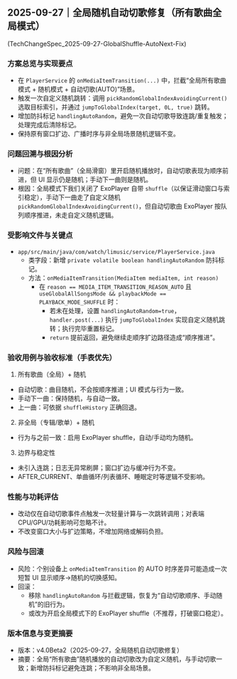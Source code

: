 ## 2025-09-27｜全局随机自动切歌修复（所有歌曲全局模式）
(TechChangeSpec_2025-09-27-GlobalShuffle-AutoNext-Fix)

### 方案总览与实现要点
- 在 `PlayerService` 的 `onMediaItemTransition(...)` 中，拦截“全局所有歌曲模式 + 随机模式 + 自动切歌(AUTO)”场景。
- 触发一次自定义随机跳转：调用 `pickRandomGlobalIndexAvoidingCurrent()` 选取目标索引，并通过 `jumpToGlobalIndex(target, 0L, true)` 跳转。
- 增加防抖标记 `handlingAutoRandom`，避免一次自动切歌导致连跳/重复触发；处理完成后清除标记。
- 保持原有窗口扩边、广播时序与非全局场景随机逻辑不变。

### 问题回溯与根因分析
- 问题：在“所有歌曲”（全局滑窗）里开启随机播放时，自动切歌表现为顺序前进，但 UI 显示仍是随机；手动下一曲则是随机。
- 根因：全局模式下我们关闭了 ExoPlayer 自带 `shuffle`（以保证滑动窗口与索引稳定），手动下一曲走了自定义随机 `pickRandomGlobalIndexAvoidingCurrent()`，但自动切歌由 ExoPlayer 按队列顺序推进，未走自定义随机逻辑。

### 受影响文件与关键点
- `app/src/main/java/com/watch/limusic/service/PlayerService.java`
  - 类字段：新增 `private volatile boolean handlingAutoRandom` 防抖标记。
  - 方法：`onMediaItemTransition(MediaItem mediaItem, int reason)`
    - 在 `reason == MEDIA_ITEM_TRANSITION_REASON_AUTO` 且 `useGlobalAllSongsMode && playbackMode == PLAYBACK_MODE_SHUFFLE` 时：
      - 若未在处理，设置 `handlingAutoRandom=true`，`handler.post(...)` 执行 `jumpToGlobalIndex` 实现自定义随机跳转；执行完毕重置标记。
      - `return` 提前返回，避免继续走顺序扩边路径造成“顺序推进”。

### 验收用例与验收标准（手表优先）
1) 所有歌曲（全局）+ 随机
- 自动切歌：曲目随机，不会按顺序推进；UI 模式与行为一致。
- 手动下一曲：保持随机，与自动一致。
- 上一曲：可依据 `shuffleHistory` 正确回退。

2) 非全局（专辑/歌单）+ 随机
- 行为与之前一致：启用 ExoPlayer shuffle，自动/手动均为随机。

3) 边界与稳定性
- 未引入连跳；日志无异常刷屏；窗口扩边与缓冲行为不变。
- AFTER_CURRENT、单曲循环/列表循环、睡眠定时等逻辑不受影响。

### 性能与功耗评估
- 改动仅在自动切歌事件点触发一次轻量计算与一次跳转调用；对表端 CPU/GPU/功耗影响可忽略不计。
- 不改变窗口大小与扩边策略，不增加网络或解码负担。

### 风险与回滚
- 风险：个别设备上 `onMediaItemTransition` 的 AUTO 时序差异可能造成一次短暂 UI 显示顺序→随机的切换感知。
- 回滚：
  - 移除 `handlingAutoRandom` 与拦截逻辑，恢复为“自动切歌顺序、手动随机”的旧行为。
  - 或改为开启全局模式下的 ExoPlayer shuffle（不推荐，打破窗口稳定）。

### 版本信息与变更摘要
- 版本：v4.0Beta2（2025-09-27，全局随机自动切歌修复）
- 摘要：全局“所有歌曲”随机播放的自动切歌改为自定义随机，与手动切歌一致；新增防抖标记避免连跳；不影响非全局场景。 